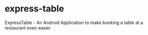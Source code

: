# express-table

ExpressTable - An Android Application to make booking a table at a restaurant even easier
